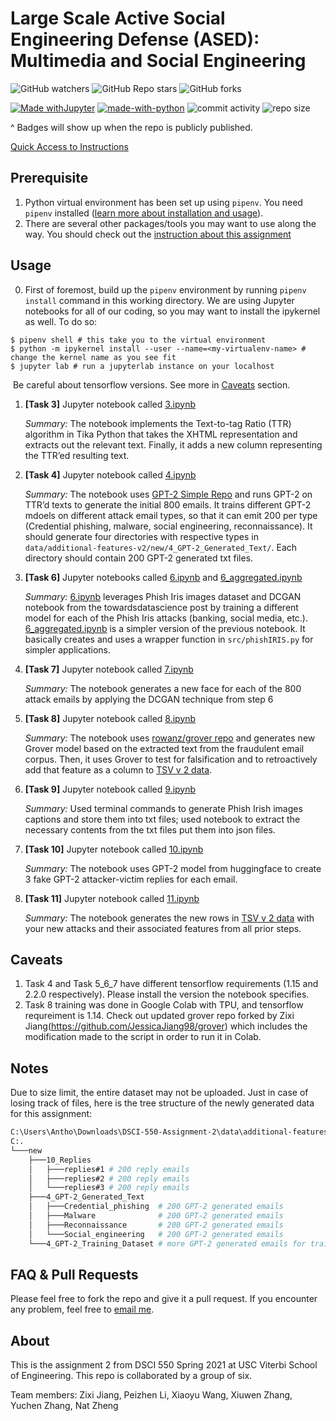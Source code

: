 # Large Scale Active Social Engineering Defense (ASED): Multimedia and Social Engineering

![GitHub watchers](https://img.shields.io/github/watchers/Anthonyive/DSCI-550-Assignment-2?style=social) ![GitHub Repo stars](https://img.shields.io/github/stars/Anthonyive/DSCI-550-Assignment-2?style=social) ![GitHub forks](https://img.shields.io/github/forks/Anthonyive/DSCI-550-Assignment-2?style=social)

[![Made withJupyter](https://img.shields.io/badge/Made%20with-Jupyter-orange?style=flat-square&logo=Jupyter)](https://jupyter.org/try) [![made-with-python](https://img.shields.io/badge/Made%20with-Python-1f425f.svg?style=flat-square)](https://www.python.org/) ![commit activity](https://img.shields.io/github/commit-activity/m/Anthonyive/DSCI-550-Assignment-2?style=flat-square) ![repo size](https://img.shields.io/github/repo-size/Anthonyive/DSCI-550-Assignment-2?style=flat-square)

^ Badges will show up when the repo is publicly published.

[Quick Access to Instructions](docs/DSCI550_HW_EXTRACT_PHISHING.pdf)

## Prerequisite

1. Python virtual environment has been set up using `pipenv`. You need `pipenv` installed ([learn more about installation and usage](https://pipenv-fork.readthedocs.io/en/latest/)).
2. There are several other packages/tools you may want to use along the way. You should check out the [instruction about this assignment](docs/DSCI550_HW_EXTRACT_PHISHING.pdf)

## Usage

0. First of foremost, build up the `pipenv` environment by running `pipenv install` command in this working directory. We are using Jupyter notebooks for all of our coding, so you may want to install the ipykernel as well. To do so:

```
$ pipenv shell # this take you to the virtual environment
$ python -m ipykernel install --user --name=<my-virtualenv-name> # change the kernel name as you see fit
$ jupyter lab # run a jupyterlab instance on your localhost
```

​		Be careful about tensorflow versions. See more in [Caveats](https://github.com/Anthonyive/DSCI-550-Assignment-2#caveats) section.

1. **[Task 3]** Jupyter notebook called [3.ipynb](notebooks/3.ipynb)

   *Summary:* The notebook implements the Text-to-tag Ratio (TTR) algorithm in Tika Python that takes the XHTML representation and extracts out the relevant text. Finally, it adds a new column representing the TTR’ed resulting text.

2. **[Task 4]** Jupyter notebook called [4.ipynb](notebooks/4.ipynb)

   *Summary:* The notebook uses [GPT-2 Simple Repo](https://github.com/minimaxir/gpt-2-simple) and runs GPT-2 on TTR’d texts to generate the initial 800 emails. It trains different GPT-2 mdoels on different attack email types, so that it can emit 200 per type (Credential phishing, malware, social engineering, reconnaissance). It should generate four directories with respective types in `data/additional-features-v2/new/4_GPT-2_Generated_Text/`. Each directory should contain 200 GPT-2 generated txt files.

3. **[Task 6]** Jupyter notebooks called [6.ipynb](notebooks/6.ipynb) and [6_aggregated.ipynb](notebooks/6_aggregated.ipynb)

   *Summary:* [6.ipynb](notebooks/6.ipynb) leverages Phish Iris images dataset and DCGAN notebook from the towardsdatascience post by training a different model for each of the Phish Iris attacks (banking, social
   media, etc.). [6_aggregated.ipynb](notebooks/6_aggregated.ipynb) is a simpler version of the previous notebook. It basically creates and uses a wrapper function in `src/phishIRIS.py` for simpler applications.

4. **[Task 7]** Jupyter notebook called [7.ipynb](notebooks/7.ipynb)

   *Summary:* The notebook generates a new face for each of the 800 attack emails by applying the DCGAN technique from step 6

5. **[Task 8]** Jupyter notebook called [8.ipynb](notebooks/8/8.ipynb)

   *Summary:* The notebook uses [rowanz/grover repo](https://github.com/rowanz/grover) and generates new Grover model based on the extracted text from the fraudulent email corpus. Then, it uses Grover to test for falsification and to retroactively add that feature as a column to [TSV v 2 data](data/additional-features-v2/new/assignment2.tsv).

6. **[Task 9]** Jupyter notebook called [9.ipynb](notebooks/9.ipynb)

   *Summary:* Used terminal commands to generate Phish Irish images captions and store them into txt files; used notebook to extract the necessary contents from the txt files put them into json files. 
7. **[Task 10]** Jupyter notebook called [10.ipynb](notebooks/10.ipynb)

   *Summary:* The notebook uses GPT-2 model from huggingface to create 3 fake GPT-2 attacker-victim replies for each email.

8. **[Task 11]** Jupyter notebook called [11.ipynb](notebooks/11.ipynb)

   *Summary:* The notebook generates the new rows in [TSV v 2 data](data/additional-features-v2/new/assignment2.tsv) with your new attacks and their associated features from all prior steps.

## Caveats

1. Task 4 and Task 5_6_7 have different tensorflow requirements (1.15 and 2.2.0 respectively). Please install the version the notebook specifies.
2. Task 8 training was done in Google Colab with TPU, and tensorflow requreiment is 1.14. Check out updated grover repo forked by Zixi Jiang(https://github.com/JessicaJiang98/grover) which includes the modification made to the script in order to run it in Colab.

## Notes
Due to size limit, the entire dataset may not be uploaded. Just in case of losing track of files, here is the tree structure of the newly generated data for this assignment:
```bash
C:\Users\Antho\Downloads\DSCI-550-Assignment-2\data\additional-features-v2>tree
C:.
└───new
    ├───10_Replies
    │   ├───replies#1 # 200 reply emails
    │   ├───replies#2 # 200 reply emails
    │   └───replies#3 # 200 reply emails
    ├───4_GPT-2_Generated_Text
    │   ├───Credential_phishing  # 200 GPT-2 generated emails
    │   ├───Malware              # 200 GPT-2 generated emails
    │   ├───Reconnaissance       # 200 GPT-2 generated emails
    │   └───Social_engineering   # 200 GPT-2 generated emails
    └───4_GPT-2_Training_Dataset # more GPT-2 generated emails for training Grover
```

## FAQ & Pull Requests

Please feel free to fork the repo and give it a pull request. If you encounter any problem, feel free to [email me](mailto:yzhang71@usc.edu).

## About

This is the assignment 2 from DSCI 550 Spring 2021 at USC Viterbi School of Engineering. This repo is collaborated by a group of six.

Team members: Zixi Jiang, Peizhen Li, Xiaoyu Wang, Xiuwen Zhang, Yuchen Zhang, Nat Zheng
